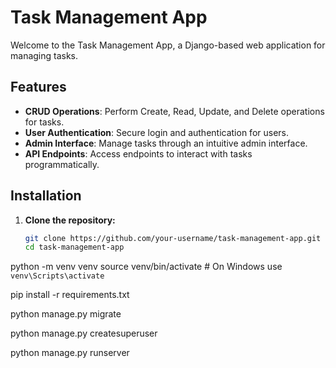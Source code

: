 # Task Management App

Welcome to the Task Management App, a Django-based web application for managing tasks.

## Features

- **CRUD Operations**: Perform Create, Read, Update, and Delete operations for tasks.
- **User Authentication**: Secure login and authentication for users.
- **Admin Interface**: Manage tasks through an intuitive admin interface.
- **API Endpoints**: Access endpoints to interact with tasks programmatically.

## Installation

1. **Clone the repository:**
   ```bash
   git clone https://github.com/your-username/task-management-app.git
   cd task-management-app

python -m venv venv
source venv/bin/activate  # On Windows use `venv\Scripts\activate`

pip install -r requirements.txt

python manage.py migrate

python manage.py createsuperuser

python manage.py runserver
